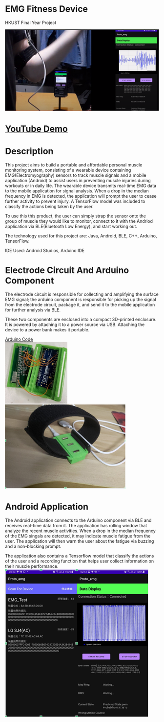 # EMG Fitness Device
HKUST Final Year Project

![EMG Lift](/assets/img/EMG_Lift.png)


# <a href="https://youtu.be/pZxpOF_Pch0">YouTube Demo</a>

# Description
This project aims to build a portable and affordable personal muscle monitoring system, consisting of a wearable device containing EMG(Electromyography) sensors to track muscle signals and a mobile application (Android) to assist users in preventing muscle injuries during workouts or in daily life. The wearable device transmits real-time EMG data to the mobile application for signal analysis. When a drop in the median frequency in EMG is detected, the application will prompt the user to cease further activity to prevent injury. A TensorFlow model was included to classify the actions being taken by the user.

To use this this product, the user can simply strap the sensor onto the group of muscle they would like to monitor, connect to it with the Andriod application via BLE(Bluetooth Low Energy), and start working out.

The technology used for this project are: Java, Android, BLE, C++, Arduino, TensorFlow.

IDE Used: Android Studios, Arduino IDE

# Electrode Circuit And Arduino Component
The electrode circuit is responsible for collecting and amplifying the surface EMG signal; the arduino component is responsible for picking up the signal from the electrode circuit, package it, and send it to the mobile application for further analysis via BLE.

These two components are enclosed into a compact 3D-printed enclosure. It is powered by attaching it to a power source via USB. Attaching the device to a power bank makes it portable.

[Arduino Code](https://github.com/whiteunicorn3404/JQ03a-21_EMG_FYP)<br>
![Enclosure](/assets/img/FYP_0.png)
![EMG_Device](/assets/img/FYP_1.png)

# Android Application
The Android application connects to the Arduino component via BLE and receives real-time data from it. The application has rolling window that analyze the recent muscle activities. When a drop in the median frequency of the EMG singals are detected, it may indicate muscle fatigue from the user. The application will then warn the user about the fatigue via buzzing and a non-blocking prompt.

The application also contains a Tensorflow model that classify the actions of the user and a recording function that helps user collect information on their muscle performance.<br>
![EMG_App](/assets/img/FYP_2.png)
